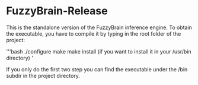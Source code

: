 FuzzyBrain-Release
==================

This is the standalone version of the FuzzyBrain inference engine. To obtain the executable, you have to compile it by typing in the root folder of the project:

'''bash
    ./configure
    make
    make install (if you want to install it in your /usr/bin directory)
'

If you only do the first two step you can find the executable under the /bin subdir in the project directory.
